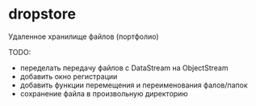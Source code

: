 # dropstore
Удаленное хранилище файлов (портфолио)

TODO:
* переделать передачу файлов с DataStream на ObjectStream
* добавить окно регистрации
* добавить функции перемещения и переименования фалов/папок
* сохранение файла в произвольную директорию
